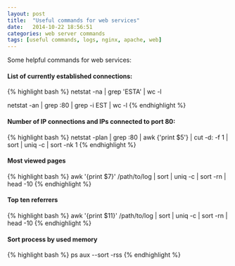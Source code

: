 ```yaml
---
layout: post
title:  "Useful commands for web services"
date:   2014-10-22 18:56:51
categories: web server commands
tags: [useful commands, logs, nginx, apache, web]
---
```

Some helpful commands for web services:
<!--excerpt-->
#### List of currently established connections:

{% highlight bash %}
netstat -na | grep 'ESTA' | wc -l 

netstat -an | grep :80 | grep -i EST | wc -l
{% endhighlight %}

#### Number of IP connections and IPs connected to port 80:

{% highlight bash %}
netstat -plan | grep :80 | awk {'print $5'} | cut -d: -f 1 | sort | uniq -c | sort -nk 1
{% endhighlight %}

#### Most viewed pages 

{% highlight bash %}
awk '{print $7}' /path/to/log | sort | uniq -c | sort -rn | head -10
{% endhighlight %}

#### Top ten referrers

{% highlight bash %}
awk '{print $11}' /path/to/log | sort | uniq -c | sort -rn | head -10
{% endhighlight %}

#### Sort process by used memory

{% highlight bash %}
ps aux --sort -rss 
{% endhighlight %}
